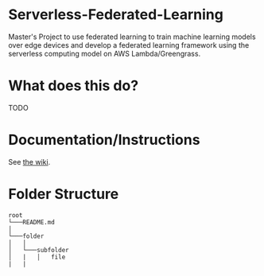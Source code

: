 # Serverless-Federated-Learning
Master's Project to use federated learning to train machine learning models over edge devices and develop a federated learning framework using the serverless computing model on AWS Lambda/Greengrass.

# What does this do?
TODO

# Documentation/Instructions
See [the wiki](https://github.com/tobiasjpark/Serverless-Federated-Learning/wiki).

# Folder Structure

```
root
└───README.md
│
└───folder
│   │   
│   └───subfolder
│   |   │   file
|   |
```


